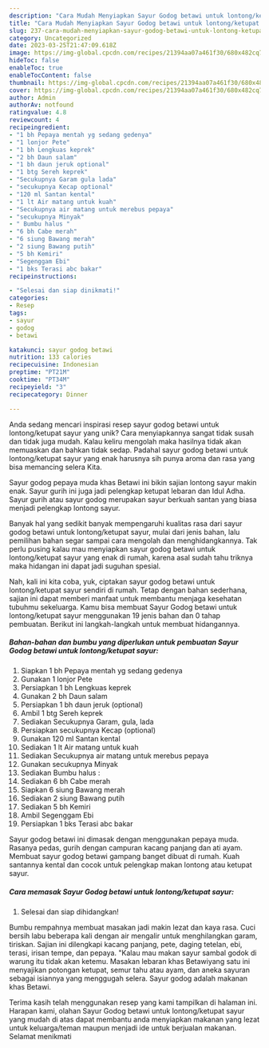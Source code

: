 ```yaml
---
description: "Cara Mudah Menyiapkan Sayur Godog betawi untuk lontong/ketupat sayur yang Lezat"
title: "Cara Mudah Menyiapkan Sayur Godog betawi untuk lontong/ketupat sayur yang Lezat"
slug: 237-cara-mudah-menyiapkan-sayur-godog-betawi-untuk-lontong-ketupat-sayur-yang-lezat
category: Uncategorized
date: 2023-03-25T21:47:09.618Z
image: https://img-global.cpcdn.com/recipes/21394aa07a461f30/680x482cq70/sayur-godog-betawi-untuk-lontongketupat-sayur-foto-resep-utama.jpg
hideToc: false
enableToc: true
enableTocContent: false
thumbnail: https://img-global.cpcdn.com/recipes/21394aa07a461f30/680x482cq70/sayur-godog-betawi-untuk-lontongketupat-sayur-foto-resep-utama.jpg
cover: https://img-global.cpcdn.com/recipes/21394aa07a461f30/680x482cq70/sayur-godog-betawi-untuk-lontongketupat-sayur-foto-resep-utama.jpg
author: Admin
authorAv: notfound
ratingvalue: 4.8
reviewcount: 4
recipeingredient:
- "1 bh Pepaya mentah yg sedang gedenya"
- "1 lonjor Pete"
- "1 bh Lengkuas keprek"
- "2 bh Daun salam"
- "1 bh daun jeruk optional"
- "1 btg Sereh keprek"
- "Secukupnya Garam gula lada"
- "secukupnya Kecap optional"
- "120 ml Santan kental"
- "1 lt Air matang untuk kuah"
- "Secukupnya air matang untuk merebus pepaya"
- "secukupnya Minyak"
- " Bumbu halus "
- "6 bh Cabe merah"
- "6 siung Bawang merah"
- "2 siung Bawang putih"
- "5 bh Kemiri"
- "Segenggam Ebi"
- "1 bks Terasi abc bakar"
recipeinstructions:

- "Selesai dan siap dinikmati!"
categories:
- Resep
tags:
- sayur
- godog
- betawi

katakunci: sayur godog betawi 
nutrition: 133 calories
recipecuisine: Indonesian
preptime: "PT21M"
cooktime: "PT34M"
recipeyield: "3"
recipecategory: Dinner

---
```





Anda sedang mencari inspirasi resep sayur godog betawi untuk lontong/ketupat sayur yang unik? Cara menyiapkannya sangat tidak susah dan tidak juga mudah. Kalau keliru mengolah maka hasilnya tidak akan memuaskan dan bahkan tidak sedap. Padahal sayur godog betawi untuk lontong/ketupat sayur yang enak harusnya sih punya aroma dan rasa yang bisa memancing selera Kita.





Sayur godog pepaya muda khas Betawi ini bikin sajian lontong sayur makin enak. Sayur gurih ini juga jadi pelengkap ketupat lebaran dan Idul Adha. Sayur gurih atau sayur godog merupakan sayur berkuah santan yang biasa menjadi pelengkap lontong sayur.

Banyak hal yang sedikit banyak mempengaruhi kualitas rasa dari sayur godog betawi untuk lontong/ketupat sayur, mulai dari jenis bahan, lalu pemilihan bahan segar sampai cara mengolah dan menghidangkannya. Tak perlu pusing kalau mau menyiapkan sayur godog betawi untuk lontong/ketupat sayur yang enak di rumah, karena asal sudah tahu triknya maka hidangan ini dapat jadi suguhan spesial.






Nah, kali ini kita coba, yuk, ciptakan sayur godog betawi untuk lontong/ketupat sayur sendiri di rumah. Tetap dengan bahan sederhana, sajian ini dapat memberi manfaat untuk membantu menjaga kesehatan tubuhmu sekeluarga. Kamu bisa membuat Sayur Godog betawi untuk lontong/ketupat sayur menggunakan 19 jenis bahan dan 0 tahap pembuatan. Berikut ini langkah-langkah untuk membuat hidangannya.

<!--inarticleads1-->

##### Bahan-bahan dan bumbu yang diperlukan untuk pembuatan Sayur Godog betawi untuk lontong/ketupat sayur:

1. Siapkan 1 bh Pepaya mentah yg sedang gedenya
1. Gunakan 1 lonjor Pete
1. Persiapkan 1 bh Lengkuas keprek
1. Gunakan 2 bh Daun salam
1. Persiapkan 1 bh daun jeruk (optional)
1. Ambil 1 btg Sereh keprek
1. Sediakan Secukupnya Garam, gula, lada
1. Persiapkan secukupnya Kecap (optional)
1. Gunakan 120 ml Santan kental
1. Sediakan 1 lt Air matang untuk kuah
1. Sediakan Secukupnya air matang untuk merebus pepaya
1. Gunakan secukupnya Minyak
1. Sediakan  Bumbu halus :
1. Sediakan 6 bh Cabe merah
1. Siapkan 6 siung Bawang merah
1. Sediakan 2 siung Bawang putih
1. Sediakan 5 bh Kemiri
1. Ambil Segenggam Ebi
1. Persiapkan 1 bks Terasi abc bakar


Sayur godog betawi ini dimasak dengan menggunakan pepaya muda. Rasanya pedas, gurih dengan campuran kacang panjang dan ati ayam. Membuat sayur godog betawi gampang banget dibuat di rumah. Kuah santannya kental dan cocok untuk pelengkap makan lontong atau ketupat sayur. 

<!--inarticleads2-->

##### Cara memasak Sayur Godog betawi untuk lontong/ketupat sayur:


1. Selesai dan siap dihidangkan!

Bumbu rempahnya membuat masakan jadi makin lezat dan kaya rasa. Cuci bersih labu beberapa kali dengan air mengalir untuk menghilangkan garam, tiriskan. Sajian ini dilengkapi kacang panjang, pete, daging tetelan, ebi, terasi, irisan tempe, dan pepaya. &#34;Kalau mau makan sayur sambal godok di warung itu tidak akan ketemu. Masakan lebaran khas Betawiyang satu ini menyajikan potongan ketupat, semur tahu atau ayam, dan aneka sayuran sebagai isiannya yang menggugah selera. Sayur godog adalah makanan khas Betawi. 

Terima kasih telah menggunakan resep yang kami tampilkan di halaman ini. Harapan kami, olahan Sayur Godog betawi untuk lontong/ketupat sayur yang mudah di atas dapat membantu anda menyiapkan makanan yang lezat untuk keluarga/teman maupun menjadi ide untuk berjualan makanan. Selamat menikmati

